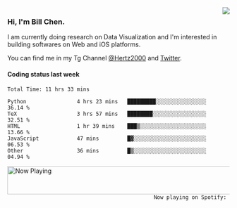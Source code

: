 <img  align="right" src="https://github-readme-stats.vercel.app/api?username=BillChen2k&show_icons=false&count_private=true&hide_title=true">

### Hi, I'm Bill Chen.

I am currently doing research on Data Visualization and I'm interested in building softwares on Web and iOS platforms.

You can find me in my Tg Channel [@Hertz2000](https://t.me/Hertz2000) and [Twitter](https://twitter.com/billchen2k).

#### Coding status last week

<!--START_SECTION:waka-->

```text
Total Time: 11 hrs 33 mins

Python                4 hrs 23 mins   █████████░░░░░░░░░░░░░░░░   36.14 %
TeX                   3 hrs 57 mins   ████████░░░░░░░░░░░░░░░░░   32.51 %
HTML                  1 hr 39 mins    ███▒░░░░░░░░░░░░░░░░░░░░░   13.66 %
JavaScript            47 mins         █▓░░░░░░░░░░░░░░░░░░░░░░░   06.53 %
Other                 36 mins         █▒░░░░░░░░░░░░░░░░░░░░░░░   04.94 %
```

<!--END_SECTION:waka-->


<div>
<a href="https://spotify-now-playing.billchen2k.vercel.app/now-playing?open">
   <img align="right" src="https://spotify-now-playing.billchen2k.vercel.app/now-playing" width="540" height="64" alt="Now Playing">
</a>
</div>

<div>
<p align="right"><code>Now playing on Spotify: </code></p>
</div>

<!--
**BillChen2K/BillChen2K** is a ✨ _special_ ✨ repository because its `README.md` (this file) appears on your GitHub profile.

Here are some ideas to get you started:

- 🔭 I’m currently working on ...
- 🌱 I’m currently learning ...
- 👯 I’m looking to collaborate on ...
- 🤔 I’m looking for help with ...
- 💬 Ask me about ...
- 📫 How to reach me: ...
- 😄 Pronouns: ...
- ⚡ Fun fact: ...
-->
